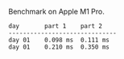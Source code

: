 Benchmark on Apple M1 Pro.

```
day       part 1    part 2
------------------------------
day 01    0.098 ms  0.111 ms
day 01    0.210 ms  0.350 ms
```